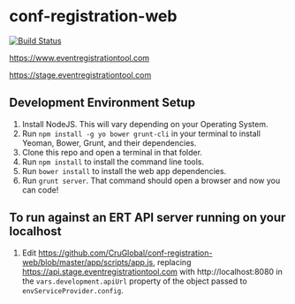 conf-registration-web
=====================
[![Build Status](https://magnum.travis-ci.com/CruGlobal/conf-registration-web.svg?token=PvqerGdca9sUAJycadyP&branch=master)](https://magnum.travis-ci.com/CruGlobal/conf-registration-web)

https://www.eventregistrationtool.com

https://stage.eventregistrationtool.com

## Development Environment Setup
1. Install NodeJS. This will vary depending on your Operating System.
2. Run `npm install -g yo bower grunt-cli` in your terminal to install Yeoman, Bower, Grunt, and their dependencies.
3. Clone this repo and open a terminal in that folder.
4. Run `npm install` to install the command line tools.
5. Run `bower install` to install the web app dependencies.
6. Run `grunt server`. That command should open a browser and now you can code!

## To run against an ERT API server running on your localhost
1. Edit https://github.com/CruGlobal/conf-registration-web/blob/master/app/scripts/app.js,
  replacing https://api.stage.eventregistrationtool.com with http://localhost:8080 in the `vars.development.apiUrl`
  property of the object passed to `envServiceProvider.config`.
